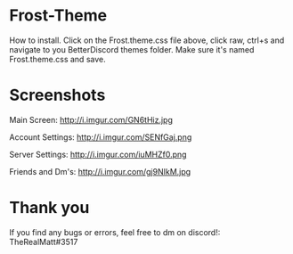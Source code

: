 # Frost-Theme

How to install.
Click on the Frost.theme.css file above, click raw, ctrl+s and navigate to you BetterDiscord themes folder. Make sure it's named Frost.theme.css and save.

# Screenshots

Main Screen: http://i.imgur.com/GN6tHiz.jpg

Account Settings: http://i.imgur.com/SENfGaj.png

Server Settings: http://i.imgur.com/iuMHZf0.png

Friends and Dm's: http://i.imgur.com/gj9NIkM.jpg

# Thank you

If you find any bugs or errors, feel free to dm on discord!: TheRealMatt#3517
